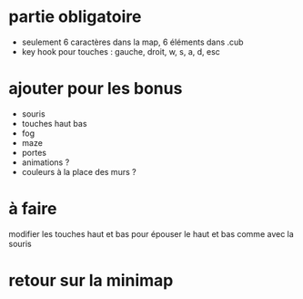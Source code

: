 
# partie obligatoire

- seulement 6 caractères dans la map, 6 éléments dans .cub
- key hook pour touches : gauche, droit, w, s, a, d, esc

# ajouter pour les bonus

- souris
- touches haut bas
- fog
- maze
- portes
- animations ?
- couleurs à la place des murs ?

# à faire

modifier les touches haut et bas pour épouser le haut et bas comme avec la souris

# retour sur la minimap
